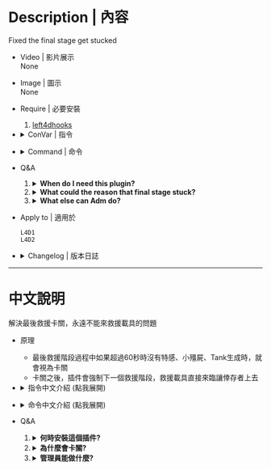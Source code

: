# Description | 內容
Fixed the final stage get stucked

* Video | 影片展示
<br/>None

* Image | 圖示
<br/>None

* Require | 必要安裝
    1. [left4dhooks](https://forums.alliedmods.net/showthread.php?t=321696)

* <details><summary>ConVar | 指令</summary>

    * cfg/sourcemod/l4d_finale_stage_fix.cfg
        ```php
        // Timeout (in sec.) for finale panic stage waiting for tank/painc horde to appear, otherwise stage forcibly changed
        l4d_finale_stage_fix_panicstage_timeout "60"
        ```
</details>

* <details><summary>Command | 命令</summary>

    * **Forcibly call the next stage. (Adm required: ADMFLAG_ROOT)**
        ```php
        sm_nextstage
        ```

    * **Prints current stage index and time passed. (Adm required: ADMFLAG_ROOT)**
        ```php
        sm_stage
        ```
</details>

* Q&A
	1. <details><summary><b>When do I need this plugin?</b></summary>

        * Sometimes tanks are not appearing on finale map, because "Panic" stage get stucked. 
            * Usuall happen in custom maps. 
            * The rescue vehicle nerver coming.
        * This plugin allows to set timeout (see ConVar) for Panic stage waiting the tank to appear. If that doesn't happen, plugin forcibly call the next stage and director automatically spawns the tank as it normally should.
        </details>

	2. <details><summary><b>What could the reason that final stage stuck?</b></summary>
    
        * [Dragokas's explanation](https://forums.alliedmods.net/showpost.php?p=2795565&postcount=23)
    </details>

	3. <details><summary><b>What else can Adm do?</b></summary>
    
        * Adm can type ```!nextstage``` if nothing happened in final stage.
    </details>

* Apply to | 適用於
    ```
    L4D1
    L4D2
    ```

* <details><summary>Changelog | 版本日誌</summary>

    * v1.1h (2023-10-21)
        * Fix command not working

    * v1.0h (2023-5-12)
        * Add more check after final starts.
        * The plugin will force ForceNextStage if final stage stucks after 60 seconds.
        * Adm can type !nextstage if nothing happened.

    * v1.5
        * [Original Plugin by Dragokas](https://forums.alliedmods.net/showthread.php?t=334759)
</details>

- - - -
# 中文說明
解決最後救援卡關，永遠不能來救援載具的問題

* 原理
    * 最後救援階段過程中如果超過60秒時沒有特感、小殭屍、Tank生成時，就會視為卡關
    * 卡關之後，插件會強制下一個救援階段，救援載具直接來臨讓倖存者上去

* <details><summary>指令中文介紹 (點我展開)</summary>

	* cfg/sourcemod/l4d_finale_stage_fix.cfg
        ```php
        // 卡關等待時間，如果有真人特感、小殭屍、真人Tank生成時，則重新計時
        // 如果時間到則視為卡關，插件會強制下一個救援階段
        l4d_finale_stage_fix_panicstage_timeout "60"
        ```
</details>

* <details><summary>命令中文介紹 (點我展開)</summary>

	* **強制跳到下一個救援階段 (救援開始之後才能使用) (權限: ADMFLAG_ROOT)**
		```php
		sm_nextstage
		```

	* **顯示目前的救援階段以及已經過的時間 (權限: ADMFLAG_ROOT)**
		```php
		sm_stage
		```
</details>

* Q&A
	1. <details><summary><b>何時安裝這個插件?</b></summary>

        * 如果你經常遇到救援關卡
            * 很久的時候沒有特感、小殭屍、Tank生成卡關
            * 救援載具很久不出現卡關
    </details>

	2. <details><summary><b>為什麼會卡關?</b></summary>
    
        * [請看Dragokas的解釋](https://forums.alliedmods.net/showpost.php?p=2795565&postcount=23)
        * 經常發生於三方圖，伺服器的控制台頻繁出現"5 attempts to found spawn position faile"字樣，特感、小殭屍、Tank找不到位置生成，導致救援無法進行下一個階段
            * 有可能是安裝太多插件造成
            * 有可能是地圖爛，去怪地圖作者
    </details>

	3. <details><summary><b>管理員能做什麼?</b></summary>
    
        * 管理員可以於聊天框輸入 ```!nextstage``` 強制跳到下一個救援階段 (救援開始之後才能使用)
    </details>
